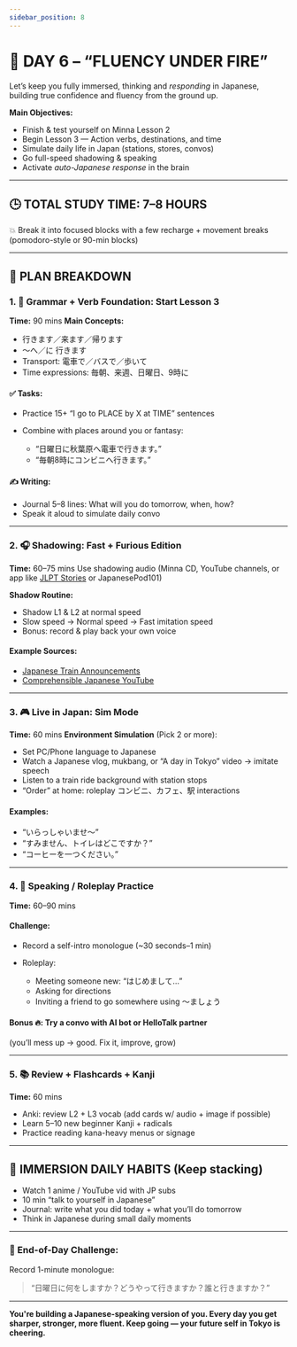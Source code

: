 ```yaml
---
sidebar_position: 8
---
```


# 📅 DAY 6 – “FLUENCY UNDER FIRE”

Let’s keep you fully immersed, thinking and *responding* in Japanese, building true confidence and fluency from the ground up.

**Main Objectives:**

* Finish & test yourself on Minna Lesson 2
* Begin Lesson 3 — Action verbs, destinations, and time
* Simulate daily life in Japan (stations, stores, convos)
* Go full-speed shadowing & speaking
* Activate *auto-Japanese response* in the brain

---

## 🕒 TOTAL STUDY TIME: 7–8 HOURS

💥 Break it into focused blocks with a few recharge + movement breaks (pomodoro-style or 90-min blocks)

---

## 🧭 PLAN BREAKDOWN

### 1. 🧠 **Grammar + Verb Foundation: Start Lesson 3**

**Time:** 90 mins
**Main Concepts:**

* 行きます／来ます／帰ります
* ～へ／に 行きます
* Transport: 電車で／バスで／歩いて
* Time expressions: 毎朝、来週、日曜日、9時に

#### ✅ Tasks:

* Practice 15+ “I go to PLACE by X at TIME” sentences
* Combine with places around you or fantasy:

  * “日曜日に秋葉原へ電車で行きます。”
  * “毎朝8時にコンビニへ行きます。”

#### ✍️ Writing:

* Journal 5–8 lines: What will you do tomorrow, when, how?
* Speak it aloud to simulate daily convo

---

### 2. 🎧 **Shadowing: Fast + Furious Edition**

**Time:** 60–75 mins
Use shadowing audio (Minna CD, YouTube channels, or app like [JLPT Stories](https://mattrunk.com/japanese) or JapanesePod101)

**Shadow Routine:**

* Shadow L1 & L2 at normal speed
* Slow speed → Normal speed → Fast imitation speed
* Bonus: record & play back your own voice

#### Example Sources:

* [Japanese Train Announcements](https://www.youtube.com/results?search_query=japanese+train+announcement+sound)
* [Comprehensible Japanese YouTube](https://www.youtube.com/@ComprehensibleJapanese)

---

### 3. 🎮 **Live in Japan: Sim Mode**

**Time:** 60 mins
**Environment Simulation** (Pick 2 or more):

* Set PC/Phone language to Japanese
* Watch a Japanese vlog, mukbang, or “A day in Tokyo” video → imitate speech
* Listen to a train ride background with station stops
* “Order” at home: roleplay コンビニ、カフェ、駅 interactions

#### Examples:

* “いらっしゃいませ〜”
* “すみません、トイレはどこですか？”
* “コーヒーを一つください。”

---

### 4. 💬 **Speaking / Roleplay Practice**

**Time:** 60–90 mins

#### Challenge:

* Record a self-intro monologue (\~30 seconds–1 min)
* Roleplay:

  * Meeting someone new: “はじめまして…”
  * Asking for directions
  * Inviting a friend to go somewhere using ～ましょう

#### Bonus 🔥: Try a convo with AI bot or HelloTalk partner

(you’ll mess up → good. Fix it, improve, grow)

---

### 5. 📚 **Review + Flashcards + Kanji**

**Time:** 60 mins

* Anki: review L2 + L3 vocab (add cards w/ audio + image if possible)
* Learn 5–10 new beginner Kanji + radicals
* Practice reading kana-heavy menus or signage

---

## 🌟 IMMERSION DAILY HABITS (Keep stacking)

* Watch 1 anime / YouTube vid with JP subs
* 10 min “talk to yourself in Japanese”
* Journal: write what you did today + what you’ll do tomorrow
* Think in Japanese during small daily moments

---

### 💪 End-of-Day Challenge:

Record 1-minute monologue:

> “日曜日に何をしますか？どうやって行きますか？誰と行きますか？”

---

**You're building a Japanese-speaking version of you. Every day you get sharper, stronger, more fluent. Keep going — your future self in Tokyo is cheering.**
